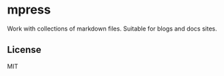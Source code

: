 # mpress

Work with collections of markdown files. Suitable for blogs and docs sites.

## License

MIT
